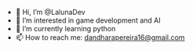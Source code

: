 - 👋 Hi, I’m @LalunaDev
- 👀 I’m interested in game development and AI
- 🌱 I’m currently learning python
- 📫 How to reach me: dandharapereira16@gmail.com

<!---
LalunaDev/LalunaDev is a ✨ special ✨ repository because its `README.md` (this file) appears on your GitHub profile.
You can click the Preview link to take a look at your changes.
--->
